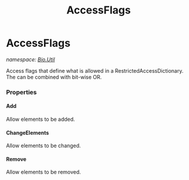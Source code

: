 ﻿---
title: AccessFlags
---

# AccessFlags
_namespace: [Bio.Util](N-Bio.Util.html)_

Access flags that define what is allowed in a RestrictedAccessDictionary. The can be combined with bit-wise OR.



### Properties

#### Add
Allow elements to be added.
#### ChangeElements
Allow elements to be changed.
#### Remove
Allow elements to be removed.

